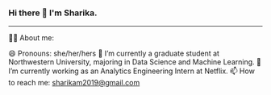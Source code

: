 ### Hi there 👋 I'm Sharika.

---

:woman_technologist: About me:

😄 Pronouns: she/her/hers
🌱 I’m currently a graduate student at Northwestern University, majoring in Data Science and Machine Learning.
🔭 I’m currently working as an Analytics Engineering Intern at Netflix.
📫 How to reach me: sharikam2019@gmail.com

<!--
**sharika95m/sharika95m** is a ✨ _special_ ✨ repository because its `README.md` (this file) appears on your GitHub profile.

Here are some ideas to get you started:

- 🔭 I’m currently working on ...
- 🌱 I’m currently learning ...
- 👯 I’m looking to collaborate on ...
- 🤔 I’m looking for help with ...
- 💬 Ask me about ...
- 📫 How to reach me: ...
- 😄 Pronouns: ...
- ⚡ Fun fact: ...
-->
